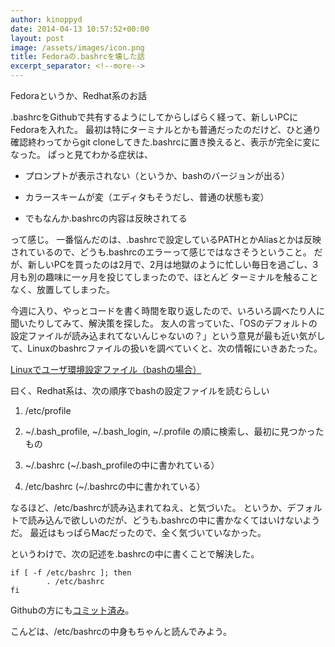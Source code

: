 ```yaml
---
author: kinoppyd
date: 2014-04-13 10:57:52+00:00
layout: post
image: /assets/images/icon.png
title: Fedoraの.bashrcを壊した話
excerpt_separator: <!--more-->
---
```


Fedoraというか、Redhat系のお話

.bashrcをGithubで共有するようにしてからしばらく経って、新しいPCにFedoraを入れた。
最初は特にターミナルとかも普通だったのだけど、ひと通り確認終わってからgit cloneしてきた.bashrcに置き換えると、表示が完全に変になった。
ぱっと見てわかる症状は、



	
  * プロンプトが表示されない（というか、bashのバージョンが出る）

	
  * カラースキームが変（エディタもそうだし、普通の状態も変）

	
  * でもなんか.bashrcの内容は反映されてる


って感じ。
一番悩んだのは、.bashrcで設定しているPATHとかAliasとかは反映されているので、どうも.bashrcのエラーって感じではなさそうということ。
だが、新しいPCを買ったのは2月で、2月は地獄のように忙しい毎日を過ごし、3月も別の趣味に一ヶ月を投じてしまったので、ほとんど ターミナルを触ることなく、放置してしまった。

<!--more-->

今週に入り、やっとコードを書く時間を取り返したので、いろいろ調べたり人に聞いたりしてみて、解決策を探した。
友人の言っていた、「OSのデフォルトの設定ファイルが読み込まれてないんじゃないの？」という意見が最も近い気がして、Linuxのbashrcファイルの扱いを調べていくと、次の情報にいきあたった。

[Linuxでユーザ環境設定ファイル（bashの場合）](http://www.geocities.jp/gronlijus/skill/linux/linux-user-env-file.html)

曰く、Redhat系は、次の順序でbashの設定ファイルを読むらしい



	
  1. /etc/profile

	
  2. ~/.bash_profile, ~/.bash_login, ~/.profile の順に検索し、最初に見つかったもの

	
  3. ~/.bashrc (~/.bash_profileの中に書かれている）

	
  4. /etc/bashrc (~/.bashrcの中に書かれている）


なるほど、/etc/bashrcが読み込まれてねえ、と気づいた。
というか、デフォルトで読み込んで欲しいのだが、どうも.bashrcの中に書かなくてはいけないようだ。
最近はもっぱらMacだったので、全く気づいていなかった。

というわけで、次の記述を.bashrcの中に書くことで解決した。

```shell
if [ -f /etc/bashrc ]; then
        . /etc/bashrc
fi
```

Githubの方にも[コミット済み](https://github.com/YasuhiroKinoshita/dot_files/commit/b2c07734aaf0075464634529382718f2f0fe3c2d)。

こんどは、/etc/bashrcの中身もちゃんと読んでみよう。
